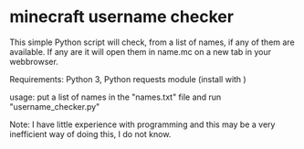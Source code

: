 # minecraft username checker

This simple Python script will check, from a list of names, if any of them are available. If any are it will open them in name.mc on a new tab in your webbrowser.

Requirements: 
Python 3, 
Python requests module (install with )

usage:
put a list of names in the "names.txt" file and run "username_checker.py"

Note: I have little experience with programming and this may be a very inefficient way of doing this, I do not know.
